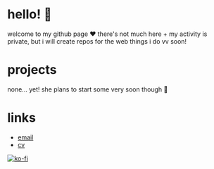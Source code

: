 # hello! 💐
welcome to my github page ♥ there's not much here + my activity is private, but i will create repos for the web things i do vv soon!

# projects
none... yet! she plans to start some very soon though 👀

# links
- [email](mailto:leanne@tilde.team)
- [cv](https://read.cv/leanne)

[![ko-fi](https://ko-fi.com/img/githubbutton_sm.svg)](https://ko-fi.com/T6T2G666O)
